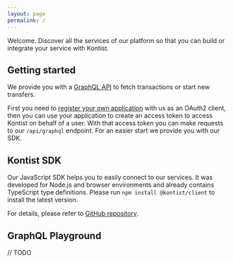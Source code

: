 ```yaml
---
layout: page
permalink: /
---
```


Welcome. Discover all the services of our platform so that you can build or integrate your service with Kontist.

## Getting started

We provide you with a [GraphQL API](https://graphql.org) to fetch transactions or start new transfers.

First you need to [register your own application](/console) with us as an OAuth2 client, then you can use your application to create an access token to access Kontist on behalf of a user. With that access token you can make requests to our `/api/graphql` endpoint.
For an easier start we provide you with our SDK.

## Kontist SDK

Our JavaScript SDK helps you to easily connect to our services. It was developed for Node.js and browser environments and already contains TypeScript type definitions. Please run `npm install @kontist/client` to install the latest version.

For details, please refer to [GitHub repository](https://github.com/kontist/sdk).

## GraphQL Playground

// TODO
